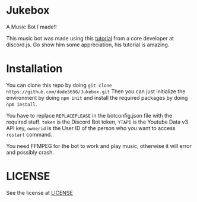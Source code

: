 # Jukebox
A Music Bot I made!!

This music bot was made using this [tutorial](https://www.youtube.com/watch?v=4LmY8VzUTBU&list=PLVzaElkTvlQae8XJ0ujnEgz1GviufNx8h) from a core developer at discord.js. Go show him some appreciation, his tutorial is amazing.

# Installation

You can clone this repo by doing `git clone https://github.com/dode5656/Jukebox.git`
Then you can just initialize the environment by doing `npm init` and install the required packages by doing `npm install`.

You have to replace `REPLACEPLEASE` in the botconfig.json file with the required stuff. `token` is the Discord Bot token, `YTAPI` is the Youtube Data v3 API key, `ownerid` is the User ID of the person who you want to access `restart` command.

You need FFMPEG for the bot to work and play music, otherwise it will error and possibly crash.

# LICENSE

See the license at [LICENSE](https://github.com/dode5656/Jukebox/blob/master/LICENSE)
